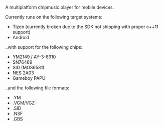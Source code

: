 A multiplatform chipmusic player for mobile devices.

Currently runs on the following target systems:
  * Tizen (currently broken due to the SDK not shipping with proper c++11 support)
  * Android

..with support for the following chips:
  * YM2149 / AY-3-8910
  * SN76489
  * SID (MOS6581)
  * NES 2A03
  * Gameboy PAPU

..and the following file formats:
  * .YM
  * .VGM/VGZ
  * .SID
  * .NSF
  * .GBS
